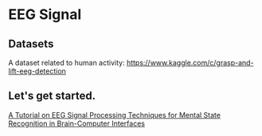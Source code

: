# EEG Signal

## Datasets
A dataset related to human activity: https://www.kaggle.com/c/grasp-and-lift-eeg-detection

## Let's get started.
[A Tutorial on EEG Signal Processing Techniques for Mental State Recognition in Brain-Computer Interfaces](https://hal.inria.fr/hal-01055103/file/lotte_EEGSignalProcessing.pdf)
